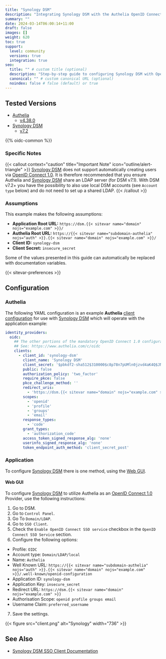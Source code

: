 ```yaml
---
title: "Synology DSM"
description: "Integrating Synology DSM with the Authelia OpenID Connect 1.0 Provider."
summary: ""
date: 2024-03-14T06:00:14+11:00
draft: false
images: []
weight: 620
toc: true
support:
  level: community
  versions: true
  integration: true
seo:
  title: "" # custom title (optional)
  description: "Step-by-step guide to configuring Synology DSM with OpenID Connect 1.0 for secure SSO. Enhance your login flow using Authelia’s modern identity management."
  canonical: "" # custom canonical URL (optional)
  noindex: false # false (default) or true
---
```


## Tested Versions

- [Authelia]
  - [v4.38.0](https://github.com/authelia/authelia/releases/tag/v4.38.0)
- [Synology DSM]
  - [v7.2](https://www.synology.com/en-global/releaseNote/DSM?os=DSM&version=7.2)

{{% oidc-common %}}

### Specific Notes

{{< callout context="caution" title="Important Note" icon="outline/alert-triangle" >}}
[Synology DSM](https://www.synology.com/en-global/dsm) does not support automatically creating users via [OpenID Connect 1.0](../../../openid-connect/introduction.md). It is therefore
recommended that you ensure Authelia and [Synology DSM](https://www.synology.com/en-global/dsm) share an LDAP server (for DSM v7.1).
With DSM v7.2+ you have the possibility to also use local DSM accounts (see `Account type` below) and do not need to set
up a shared LDAP.
{{< /callout >}}

### Assumptions

This example makes the following assumptions:

- __Application Root URL:__ `https://dsm.{{< sitevar name="domain" nojs="example.com" >}}/`
- __Authelia Root URL:__ `https://{{< sitevar name="subdomain-authelia" nojs="auth" >}}.{{< sitevar name="domain" nojs="example.com" >}}/`
- __Client ID:__ `synology-dsm`
- __Client Secret:__ `insecure_secret`

Some of the values presented in this guide can automatically be replaced with documentation variables.

{{< sitevar-preferences >}}

## Configuration

### Authelia

The following YAML configuration is an example __Authelia__ [client configuration] for use with [Synology DSM] which
will operate with the application example:

```yaml {title="configuration.yml"}
identity_providers:
  oidc:
    ## The other portions of the mandatory OpenID Connect 1.0 configuration go here.
    ## See: https://www.authelia.com/c/oidc
    clients:
      - client_id: 'synology-dsm'
        client_name: 'Synology DSM'
        client_secret: '$pbkdf2-sha512$310000$c8p78n7pUMln0jzvd4aK4Q$JNRBzwAo0ek5qKn50cFzzvE9RXV88h1wJn5KGiHrD0YKtZaR/nCb2CJPOsKaPK0hjf.9yHxzQGZziziccp6Yng'  # The digest of 'insecure_secret'.
        public: false
        authorization_policy: 'two_factor'
        require_pkce: false
        pkce_challenge_method: ''
        redirect_uris:
          - 'https://dsm.{{< sitevar name="domain" nojs="example.com" >}}'
        scopes:
          - 'openid'
          - 'profile'
          - 'groups'
          - 'email'
        response_types:
          - 'code'
        grant_types:
          - 'authorization_code'
        access_token_signed_response_alg: 'none'
        userinfo_signed_response_alg: 'none'
        token_endpoint_auth_method: 'client_secret_post'
```

### Application

To configure [Synology DSM] there is one method, using the [Web GUI](#web-gui).

#### Web GUI

To configure [Synology DSM] to utilize Authelia as an [OpenID Connect 1.0] Provider, use the following instructions:

1. Go to DSM.
2. Go to `Control Panel`.
3. Go To `Domain/LDAP`.
4. Go to `SSO Client`.
5. Check the `Enable OpenID Connect SSO service` checkbox in the `OpenID Connect SSO Service` section.
6. Configure the following options:
  - Profile: `OIDC`
  - Account type: `Domain/LDAP/local`
  - Name: `Authelia`
  - Well Known URL: `https://{{< sitevar name="subdomain-authelia" nojs="auth" >}}.{{< sitevar name="domain" nojs="example.com" >}}/.well-known/openid-configuration`
  - Application ID: `synology-dsm`
  - Application Key: `insecure_secret`
  - Redirect URL: `https://dsm.{{< sitevar name="domain" nojs="example.com" >}}`
  - Authorisation Scope: `openid profile groups email`
  - Username Claim: `preferred_username`
7. Save the settings.

{{< figure src="client.png" alt="Synology" width="736" >}}

## See Also

- [Synology DSM SSO Client Documentation](https://kb.synology.com/en-af/DSM/help/DSM/AdminCenter/file_directory_service_sso?version=7)

[Authelia]: https://www.authelia.com
[Synology DSM]: https://www.synology.com/en-global/dsm
[OpenID Connect 1.0]: ../../../openid-connect/introduction.md
[client configuration]: ../../../../configuration/identity-providers/openid-connect/clients.md
